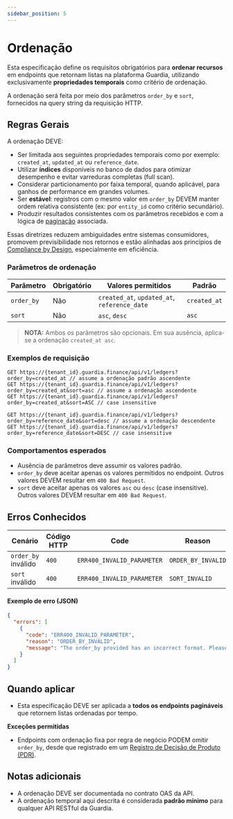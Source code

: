 ```yaml
---
sidebar_position: 5
---
```


# Ordenação

Esta especificação define os requisitos obrigatórios para **ordenar recursos** em endpoints que retornam listas na plataforma Guardia, utilizando exclusivamente **propriedades temporais** como critério de ordenação.

A ordenação será feita por meio dos parâmetros `order_by` e `sort`, fornecidos na query string da requisição HTTP.

## Regras Gerais

A ordenação DEVE:

- Ser limitada aos seguintes propriedades temporais como por exemplo: `created_at`, `updated_at` ou `reference_date`.
- Utilizar **índices** disponíveis no banco de dados para otimizar desempenho e evitar varreduras completas (full scan).
- Considerar particionamento por faixa temporal, quando aplicável, para ganhos de performance em grandes volumes.
- Ser **estável**: registros com o mesmo valor em `order_by` DEVEM manter ordem relativa consistente (ex: por `entity_id` como critério secundário).
- Produzir resultados consistentes com os parâmetros recebidos e com a lógica de [paginação](./http-pagination.md) associada.

Essas diretrizes reduzem ambiguidades entre sistemas consumidores, promovem previsibilidade nos retornos e estão alinhadas aos princípios de [Compliance by Design](../../community/governance/COMPLIANCE.md), especialmente em eficiência.

### Parâmetros de ordenação

| Parâmetro  | Obrigatório | Valores permitidos                          | Padrão       |
|------------|-------------|----------------------------------------------|--------------|
| `order_by` | Não         | `created_at`, `updated_at`, `reference_date` | `created_at` |
| `sort`     | Não         | `asc`, `desc`                                | `asc`        |

> **NOTA:** Ambos os parâmetros são opcionais. Em sua ausência, aplica-se a ordenação `created_at asc`.

### Exemplos de requisição

```http
GET https://{tenant_id}.guardia.finance/api/v1/ledgers?order_by=created_at // assume a ordenação padrão ascendente
GET https://{tenant_id}.guardia.finance/api/v1/ledgers?order_by=created_at&sort=asc // assume a ordenação ascendente
GET https://{tenant_id}.guardia.finance/api/v1/ledgers?order_by=created_at&sort=ASC // case insensitive
```

```http
GET https://{tenant_id}.guardia.finance/api/v1/ledgers?order_by=reference_date&sort=desc // assume a ordenação descendente
GET https://{tenant_id}.guardia.finance/api/v1/ledgers?order_by=reference_date&sort=DESC // case insensitive
```

### Comportamentos esperados

- Ausência de parâmetros deve assumir os valores padrão.
- `order_by` deve aceitar apenas os valores permitidos no endpoint. Outros valores DEVEM resultar em `400 Bad Request`.
- `sort` deve aceitar apenas os valores `asc` ou `desc` (case insensitive). Outros valores DEVEM resultar em `400 Bad Request`.

## Erros Conhecidos

| Cenário | Código HTTP | Code | Reason |
|--------|---------------------|--------|------|
| `order_by` inválido | `400` | `ERR400_INVALID_PARAMETER` | `ORDER_BY_INVALID` |
| `sort` inválido | `400` | `ERR400_INVALID_PARAMETER` | `SORT_INVALID` |


#### Exemplo de erro (JSON)
```json
{
  "errors": [
    {
      "code": "ERR400_INVALID_PARAMETER",
      "reason": "ORDER_BY_INVALID",
      "message": "The order_by provided has an incorrect format. Please check the order_by before trying again."
    }
  ]
}
```

## Quando aplicar

- Esta especificação DEVE ser aplicada a **todos os endpoints pagináveis** que retornem listas ordenadas por tempo.

**Exceções permitidas**

- Endpoints com ordenação fixa por regra de negócio PODEM omitir `order_by`, desde que registrado em um [Registro de Decisão de Produto (PDR)](../../community/governance/index.md#registros-de-decisão-de-produto-pdr).

## Notas adicionais

- A ordenação DEVE ser documentada no contrato OAS da API.
- A ordenação temporal aqui descrita é considerada **padrão mínimo** para qualquer API RESTful da Guardia.

